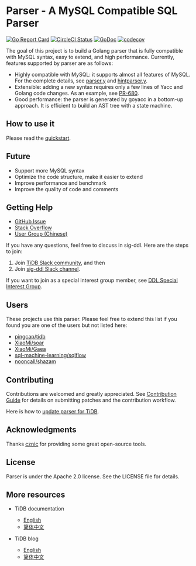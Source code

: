 # Parser - A MySQL Compatible SQL Parser

[![Go Report Card](https://goreportcard.com/badge/github.com/simon-root/parser)](https://goreportcard.com/report/github.com/pingcap/parser)
[![CircleCI Status](https://circleci.com/gh/pingcap/parser.svg?style=shield)](https://circleci.com/gh/pingcap/parser)
[![GoDoc](https://godoc.org/github.com/pingcap/parser?status.svg)](https://godoc.org/github.com/pingcap/parser)
[![codecov](https://codecov.io/gh/pingcap/parser/branch/master/graph/badge.svg)](https://codecov.io/gh/pingcap/parser)

The goal of this project is to build a Golang parser that is fully compatible with MySQL syntax, easy to extend, and high performance. Currently, features supported by parser are as follows:

- Highly compatible with MySQL: it supports almost all features of MySQL. For the complete details, see [parser.y](https://github.com/pingcap/parser/blob/master/parser.y) and [hintparser.y](https://github.com/pingcap/parser/blob/master/hintparser.y).
- Extensible: adding a new syntax requires only a few lines of Yacc and Golang code changes. As an example, see [PR-680](https://github.com/pingcap/parser/pull/680/files).
- Good performance: the parser is generated by goyacc in a bottom-up approach. It is efficient to build an AST tree with a state machine.

## How to use it

Please read the [quickstart](https://github.com/pingcap/parser/blob/master/docs/quickstart.md).

## Future

- Support more MySQL syntax
- Optimize the code structure, make it easier to extend
- Improve performance and benchmark
- Improve the quality of code and comments

## Getting Help

- [GitHub Issue](https://github.com/pingcap/parser/issues)
- [Stack Overflow](https://stackoverflow.com/questions/tagged/tidb)
- [User Group (Chinese)](https://asktug.com/)

If you have any questions, feel free to discuss in sig-ddl. Here are the steps to join:
1. Join [TiDB Slack community](https://pingcap.com/tidbslack/), and then
2. Join [sig-ddl Slack channel](https://slack.tidb.io/invite?team=tidb-community&channel=sig-ddl&ref=github_sig).

If you want to join as a special interest group member, see [DDL Special Interest Group](https://github.com/pingcap/community/tree/master/special-interest-groups/sig-ddl).

## Users

These projects use this parser. Please feel free to extend this list if you
found you are one of the users but not listed here:

- [pingcap/tidb](https://github.com/pingcap/tidb)
- [XiaoMi/soar](https://github.com/XiaoMi/soar)
- [XiaoMi/Gaea](https://github.com/XiaoMi/Gaea)
- [sql-machine-learning/sqlflow](https://github.com/sql-machine-learning/sqlflow)
- [nooncall/shazam](https://github.com/nooncall/shazam)

## Contributing

Contributions are welcomed and greatly appreciated. See [Contribution Guide](https://github.com/pingcap/community/blob/master/contributors/README.md) for details on submitting patches and the contribution workflow.

Here is how to [update parser for TiDB](https://github.com/pingcap/parser/blob/master/docs/update-parser-for-tidb.md).

## Acknowledgments

Thanks [cznic](https://github.com/cznic) for providing some great open-source tools.

## License
Parser is under the Apache 2.0 license. See the LICENSE file for details.

## More resources

- TiDB documentation

    - [English](https://docs.pingcap.com/tidb/stable)
    - [简体中文](https://docs.pingcap.com/zh/tidb/stable)
    
- TiDB blog

    - [English](https://pingcap.com/blog/)
    - [简体中文](https://pingcap.com/blog-cn/)
